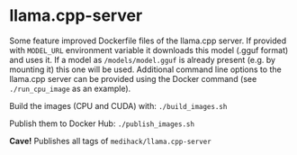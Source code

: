 # llama.cpp-server

Some feature improved Dockerfile files of the llama.cpp server. If provided
with `MODEL_URL` environment variable it downloads this model (.gguf format)
and uses it. If a model as `/models/model.gguf` is already present (e.g.
by mounting it) this one will be used.
Additional command line options to the llama.cpp server can be provided
using the Docker command (see `./run_cpu_image` as an example).

Build the images (CPU and CUDA) with: `./build_images.sh`

Publish them to Docker Hub: `./publish_images.sh`

__Cave!__ Publishes all tags of `medihack/llama.cpp-server`
